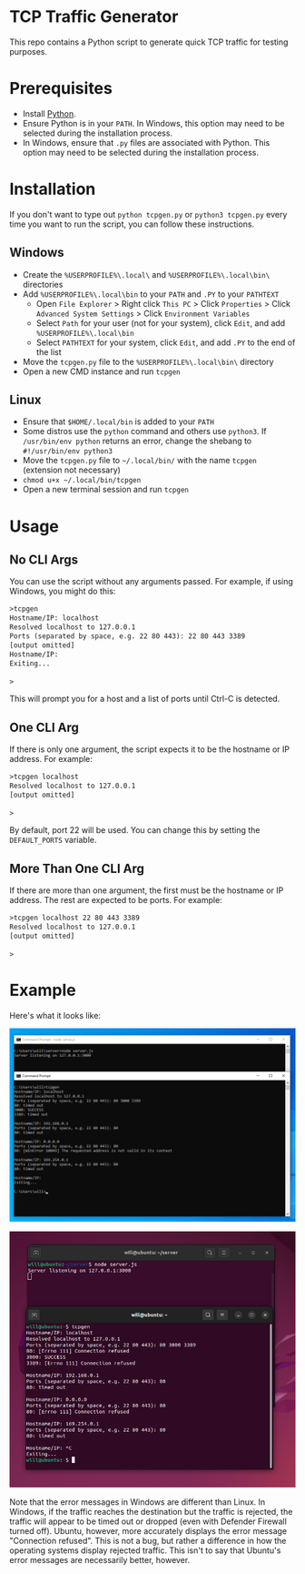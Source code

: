 # TCP Traffic Generator
This repo contains a Python script to generate quick TCP traffic for testing purposes. 

# Prerequisites
- Install [Python](https://www.python.org/).
- Ensure Python is in your `PATH`. In Windows, this option may need to be selected during the installation process.
- In Windows, ensure that `.py` files are associated with Python. This option may need to be selected during the installation process.


# Installation
If you don't want to type out `python tcpgen.py` or `python3 tcpgen.py` every time you want to run the script, you can follow these instructions.
## Windows
- Create the `%USERPROFILE%\.local\` and `%USERPROFILE%\.local\bin\` directories
- Add `%USERPROFILE%\.local\bin` to your `PATH` and `.PY` to your `PATHTEXT`
  - Open `File Explorer` > Right click `This PC` > Click `Properties` > Click `Advanced System Settings` > Click `Environment Variables`
  - Select `Path` for your user (not for your system), click `Edit`, and add `%USERPROFILE%\.local\bin`
  - Select `PATHTEXT` for your system, click `Edit`, and add `.PY` to the end of the list
- Move the `tcpgen.py` file to the `%USERPROFILE%\.local\bin\` directory
- Open a new CMD instance and run `tcpgen`

## Linux
- Ensure that `$HOME/.local/bin` is added to your `PATH`
- Some distros use the `python` command and others use `python3`. If `/usr/bin/env python` returns an error, change the shebang to `#!/usr/bin/env python3`
- Move the `tcpgen.py` file to `~/.local/bin/` with the name `tcpgen` (extension not necessary)
- `chmod u+x ~/.local/bin/tcpgen`
- Open a new terminal session and run `tcpgen`

# Usage
## No CLI Args
You can use the script without any arguments passed. For example, if using Windows, you might do this:
```
>tcpgen
Hostname/IP: localhost
Resolved localhost to 127.0.0.1
Ports (separated by space, e.g. 22 80 443): 22 80 443 3389
[output omitted]
Hostname/IP:
Exiting...

>
```
This will prompt you for a host and a list of ports until Ctrl-C is detected.
## One CLI Arg
If there is only one argument, the script expects it to be the hostname or IP address. For example:
```
>tcpgen localhost
Resolved localhost to 127.0.0.1
[output omitted]

>
```
By default, port 22 will be used. You can change this by setting the `DEFAULT_PORTS` variable.

## More Than One CLI Arg
If there are more than one argument, the first must be the hostname or IP address. The rest are expected to be ports. For example:
```
>tcpgen localhost 22 80 443 3389
Resolved localhost to 127.0.0.1
[output omitted]

>
```

# Example
Here's what it looks like:

![Windows](./.github/windows_example.png)

![Ubuntu](./.github/ubuntu_example.png)

Note that the error messages in Windows are different than Linux. In Windows, if the traffic reaches the destination but the traffic is rejected, the traffic will appear to be timed out or dropped (even with Defender Firewall turned off). Ubuntu, however, more accurately displays the error message "Connection refused". This is not a bug, but rather a difference in how the operating systems display rejected traffic. This isn't to say that Ubuntu's error messages are necessarily better, however.